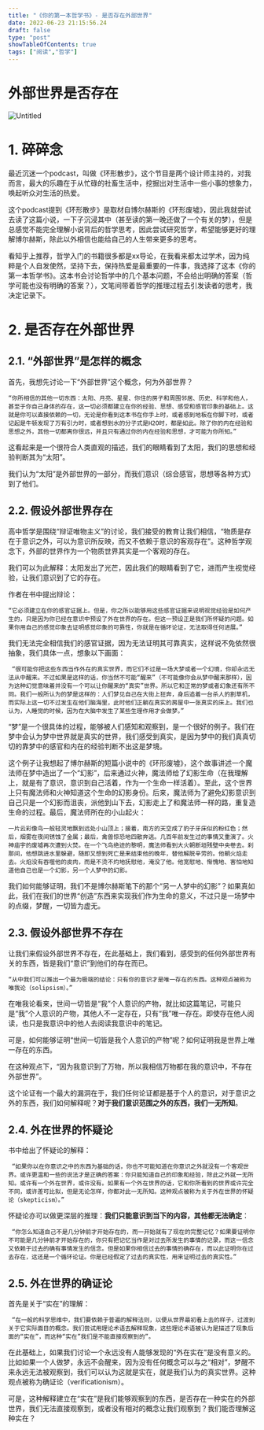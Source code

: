 ```yaml
---
title: "《你的第一本哲学书》- 是否存在外部世界"
date: 2022-06-23 21:15:56.24
draft: false
type: "post"
showTableOfContents: true
tags: ["阅读","哲学"]
---
```


# 外部世界是否存在

![Untitled](https://img.masaiqi.com/202206232111798.png)

# 1. 碎碎念

最近沉迷一个podcast，叫做《环形散步》，这个节目是两个设计师主持的，对我而言，最大的乐趣在于从忙碌的社畜生活中，挖掘出对生活中一些小事的想象力，唤起听众对生活的热爱。

这个podcast提到《环形散步》是取材自博尔赫斯的《环形废墟》，因此我就尝试去读了这篇小说，一下子沉浸其中（甚至读的第一晚还做了一个有关的梦），但是总感觉不能完全理解小说背后的哲学思考，因此尝试研究哲学，希望能够更好的理解博尔赫斯，除此以外相信也能给自己的人生带来更多的思考。

看知乎上推荐，哲学入门的书籍很多都是xx导论，在我看来都太过学术，因为纯粹是个人自发使然，坚持下去，保持热爱是最重要的一件事，我选择了这本《你的第一本哲学书》。这本书会讨论哲学中的几个基本问题，不会给出明确的答案（哲学可能也没有明确的答案？），文笔间带着哲学的推理过程去引发读者的思考，我决定记录下。

# 2. 是否存在外部世界

## 2.1. “外部世界”是怎样的概念

首先，我想先讨论一下“外部世界”这个概念，何为外部世界？

`“你所相信的其他一切东西：太阳、月亮、星星、你住的房子和周围邻居、历史、科学和他人，甚至于你自己身体的存在，这一切必须都建立在你的经验、思想、感受和感官印象的基础上。这就是你可以直接依赖的一切，无论是你看到这本书在你手上时，或者感到地板在你脚下时，或者记起是牛顿发现了万有引力时，或者想到水的分子式是H2O时，都是如此。除了你的内在经验和思想之外，其他一切都离你很远，并且只有通过你的内在经验和思想，才可能为你所知。”`

这看起来是一个很符合人类直观的描述，我们的眼睛看到了太阳，我们的思想和经验判断其为“太阳”。

我们认为“太阳”是外部世界的一部分，而我们意识（综合感官，思想等各种方式）到了他们。

## 2.2. 假设外部世界存在

高中哲学是围绕“辩证唯物主义”的讨论，我们接受的教育让我们相信，“物质是存在于意识之外，可以为意识所反映，而又不依赖于意识的客观存在”。这种哲学观念下，外部的世界作为一个物质世界其实是一个客观的存在。

我们可以为此解释：太阳发出了光芒，因此我们的眼睛看到了它，进而产生视觉经验，让我们意识到了它的存在。

作者在书中提出辩论：

`“它必须建立在你的感官证据上。但是，你之所以能够用这些感官证据来说明视觉经验是如何产生的，只是因为你已经在意识中预设了外在世界的存在。但这一预设正是我们所怀疑的问题。如果你用自己的感觉印象去证明感觉印象的可靠性，你就是在循环论证，无法取得任何进展。”`

我们无法完全相信我们的感官证据，因为无法证明其可靠真实，这样说不免依然很抽象，我们具体一点，想象以下画面：

` “很可能你把这些东西当作外在的真实世界，而它们不过是一场大梦或者一个幻境，你却永远无法从中醒来。不过如果是这样的话，你当然不可能“醒来”（不可能像你会从梦中醒来那样），因为这种幻觉意味着并没有一个可以让你醒来的“真实”世界。所以它和正常的梦或者幻象还有所不同。我们一般所认为的梦是这样的：人们梦见自己在大街上狂奔，身后追着一台杀人的割草机，而实际上这一切不过发生在他们脑海里，此时他们正躺在真实的房屋中一张真实的床上。我们也认为，人睡觉的时候，因为在大脑中发生了某些生理作用才会做梦。”`

“梦”是一个很具体的过程，能够被人们感知和观察到，是一个很好的例子。我们在梦中会认为梦中世界就是真实的世界，我们感受到真实，是因为梦中的我们真真切切的靠梦中的感官和内在的经验判断不出这是梦境。

这个例子让我想起了博尔赫斯的短篇小说中的《环形废墟》，这个故事讲述一个魔法师在梦中造出了一个“幻影”，后来通过火神，魔法师给了幻影生命（在我理解上，就是有了意识，意识到自己活着，作为一个生命一样活着）。至此，这个世界上只有魔法师和火神知道这个生命的幻影身份。后来，魔法师为了避免幻影意识到自己只是一个幻影而沮丧，派他到山下去，幻影走上了和魔法师一样的路，重复造生命的过程。最后，魔法师所在的小山起火：

`一片云彩像鸟一般轻灵地飘到远处小山顶上；接着，南方的天空成了豹子牙床似的粉红色；然后，烟雾在夜间锈蚀了金属；最后，禽兽惊恐地四散奔逃。几百年前发生过的事情又重演了。火神庙宇的废墟再次遭到火焚。在一个飞鸟绝迹的黎明，魔法师看到大火朝断垣残壁中央卷去。刹那间，他想跳进水里躲避，随即又想到死亡是来结束他的晚年，替他解脱辛劳的。他朝火焰走去。火焰没有吞噬他的皮肉，而是不烫不灼地抚慰他，淹没了他。他宽慰地、惭愧地、害怕地知道他自己也是一个幻影，另一个人梦中的幻影。`

我们如何能够证明，我们不是博尔赫斯笔下的那个“另一人梦中的幻影”？如果真如此，我们在我们的世界“创造”东西来实现我们作为生命的意义，不过只是一场梦中的点缀，梦醒，一切皆为虚无。

## 2.3. 假设外部世界不存在

让我们来假设外部世界不存在，在此基础上，我们看到，感受到的任何外部世界有关的东西，皆是我们“意识”到他们的存在而已。

`“从中我们可以推出一个最为极端的结论：只有你的意识才是唯一存在的东西。这种观点被称为唯我论（solipsism）。”`

在唯我论看来，世间一切皆是“我”个人意识的产物，就比如这篇笔记，可能只是“我”个人意识的产物，其他人不一定存在，只有“我”唯一存在。即使存在他人阅读，也只是我意识中的他人去阅读我意识中的笔记。

可是，如何能够证明“世间一切皆是我个人意识的产物”呢？如何证明我是世界上唯一存在的东西。

在这种观点下，“因为我意识到了万物，所以我相信万物都在我的意识中，不存在外部世界”。

这个论证有一个最大的漏洞在于，我们任何论证都是基于个人的意识，对于意识之外的东西，我们如何解释呢？**对于我们意识范围之外的东西，我们一无所知**。

## 2.4. 外在世界的怀疑论

书中给出了怀疑论的解释：

` “如果你以在你意识之中的东西为基础的话，你也不可能知道在你意识之外就没有一个客观世界。或许更温和一些的说法才是正确的答案：你只能知道自己的印象和经验，除此之外就一无所知。或许有一个外在世界，或许没有。如果有一个外在世界的话，它和你所看到的世界或许完全不同，或许差可比拟，但是无论怎样，你都对此一无所知。这种观点被称为关于外在世界的怀疑论（skepticism）。”`

怀疑论亦可以做更深层的推理：**我们只能意识到当下的内容，其他都无法确定**：

` “你怎么知道自己不是几分钟前才开始存在的，而一开始就有了现在的完整记忆？如果要证明你不可能是几分钟前才开始存在的，你只有把记忆当作是对过去所发生的事情的记录，而这一信念又依赖于过去的确有事情发生的信念。但是如果你相信过去的事情的确存在，而以此证明你在过去存在，这还是一个循环论证。你是已经假定了过去的真实性，用来证明过去的真实性。”`

## 2.5. 外在世界的确证论

首先是关于“实在”的理解：

` “在一般的科学思维中，我们要依赖于普遍的解释法则，以便从世界最初看上去的样子，过渡到关于它实际面目的概念。我们尝试用理论术语去解释现象，这些理论术语被认为是描述了现象后面的“实在”，而这种“实在”我们是不能直接观察到的”。`

在此基础上，如果我们讨论一个永远没有人能够发现的“外在实在”是没有意义的。比如如果一个人做梦，永远不会醒来，因为没有任何概念可以与之“相对”，梦醒不来永远无法被观察到，我们可以认为这就是实在，就是我们认为的真实世界。这种观点被称为确证论（verificationism）。

可是，这种解释建立在“实在”是我们能够观察到的东西，是否存在一种实在的外部世界，我们无法直接观察到，或者没有相对的概念让我们观察到？我们能否理解这种实在？